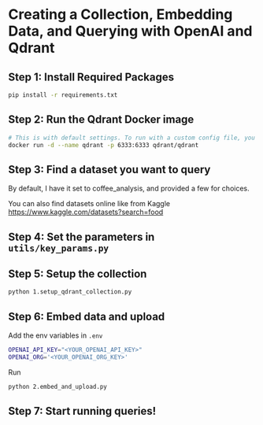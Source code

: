 # Creating a Collection, Embedding Data, and Querying with OpenAI and Qdrant

## Step 1: Install Required Packages
```bash
pip install -r requirements.txt
```
## Step 2: Run the Qdrant Docker image
 ```bash
 # This is with default settings. To run with a custom config file, you must build the Dockerfile.
 docker run -d --name qdrant -p 6333:6333 qdrant/qdrant
```

## Step 3: Find a dataset you want to query
  By default, I have it set to coffee_analysis, and provided a few for choices.
  
  You can also find datasets online like from Kaggle https://www.kaggle.com/datasets?search=food

## Step 4: Set the parameters in `utils/key_params.py`

## Step 5: Setup the collection
 ```bash
python 1.setup_qdrant_collection.py 
```

## Step 6: Embed data and upload
Add the env variables in `.env`
 ```bash
OPENAI_API_KEY="<YOUR_OPENAI_API_KEY>"
OPENAI_ORG='<YOUR_OPENAI_ORG_KEY>'
```

Run 
```bash
python 2.embed_and_upload.py 
```

## Step 7: Start running queries!